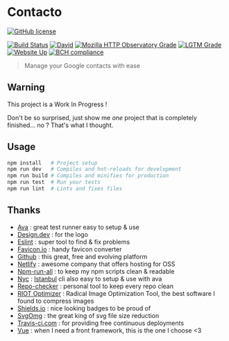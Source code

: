 # Contacto

[![GitHub license](https://img.shields.io/github/license/shuunen/contacto.svg?color=informational)](https://github.com/Shuunen/contacto/blob/master/LICENSE)

[![Build Status](https://travis-ci.com/Shuunen/contacto.svg?branch=master)](https://travis-ci.com/Shuunen/contacto)
[![David](https://img.shields.io/david/shuunen/contacto.svg)](https://david-dm.org/shuunen/contacto)
[![Mozilla HTTP Observatory Grade](https://img.shields.io/mozilla-observatory/grade/shuunen-contacto.netlify.app.svg?publish)](https://observatory.mozilla.org/analyze/shuunen-contacto.netlify.app)
[![LGTM Grade](https://img.shields.io/lgtm/grade/javascript/github/Shuunen/contacto.svg)](https://lgtm.com/projects/g/Shuunen/contacto/)
[![Website Up](https://img.shields.io/website/https/shuunen-contacto.netlify.app.svg)](https://shuunen-contacto.netlify.app)
[![BCH compliance](https://bettercodehub.com/edge/badge/Shuunen/contacto?branch=master)](https://bettercodehub.com/)

> Manage your Google contacts with ease

## Warning

This project is a Work In Progress !

Don't be so surprised, just show me *one* project that is completely finished... no ? That's what I thought.

## Usage

```bash
npm install   # Project setup
npm run dev   # Compiles and hot-reloads for development
npm run build # Compiles and minifies for production
npm run test  # Run your tests
npm run lint  # Lints and fixes files
```

## Thanks

- [Ava](https://github.com/avajs/ava) : great test runner easy to setup & use
- [Design.dev](https://design.dev/downloads/21-covid-19-icons/) : for the logo
- [Eslint](https://eslint.org) : super tool to find & fix problems
- [Favicon.io](https://favicon.io/) : handy favicon converter
- [Github](https://github.com) : this great, free and evolving platform
- [Netlify](https://netlify.com) : awesome company that offers hosting for OSS
- [Npm-run-all](https://github.com/mysticatea/npm-run-all) : to keep my npm scripts clean & readable
- [Nyc](https://github.com/istanbuljs/nyc) : [Istanbul](https://istanbul.js.org/) cli also easy to setup & use with ava
- [Repo-checker](https://github.com/Shuunen/repo-checker) : personal tool to keep every repo clean
- [RIOT Optimizer](https://riot-optimizer.com) : Radical Image Optimization Tool, the best software I found to compress images
- [Shields.io](https://shields.io) : nice looking badges to be proud of
- [SvgOmg](https://jakearchibald.github.io/svgomg/) : the great king of svg file size reduction
- [Travis-ci.com](https://travis-ci.com) : for providing free continuous deployments
- [Vue](https://vuejs.org) : when I need a front framework, this is the one I choose <3
